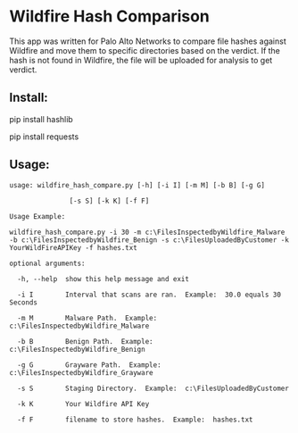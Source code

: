 # Wildfire Hash Comparison

This app was written for Palo Alto Networks to compare file hashes against Wildfire and move them to specific directories based on the verdict.  If the hash is not found in Wildfire, the file will be uploaded for analysis to get verdict.

## Install:
  
  pip install hashlib
  
  pip install requests
  
## Usage:
```
usage: wildfire_hash_compare.py [-h] [-i I] [-m M] [-b B] [-g G]

               [-s S] [-k K] [-f F]

Usage Example: 

wildfire_hash_compare.py -i 30 -m c:\FilesInspectedbyWildfire_Malware -b c:\FilesInspectedbyWildfire_Benign -s c:\FilesUploadedByCustomer -k YourWildFireAPIKey -f hashes.txt

optional arguments:

  -h, --help  show this help message and exit
  
  -i I        Interval that scans are ran.  Example:  30.0 equals 30 Seconds

  -m M        Malware Path.  Example:  c:\FilesInspectedbyWildfire_Malware
  
  -b B        Benign Path.  Example:  c:\FilesInspectedbyWildfire_Benign
  
  -g G        Grayware Path.  Example:  c:\FilesInspectedbyWildfire_Grayware
  
  -s S        Staging Directory.  Example:  c:\FilesUploadedByCustomer
  
  -k K        Your Wildfire API Key
  
  -f F        filename to store hashes.  Example:  hashes.txt
  ```
